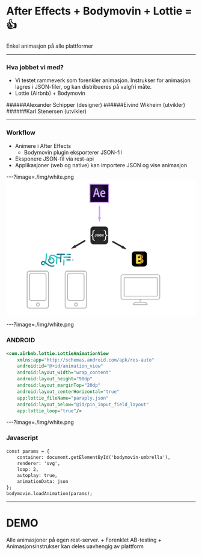 # After Effects + Bodymovin + Lottie = :+1:

Enkel animasjon på alle plattformer

---

### Hva jobbet vi med?

- Vi testet rammeverk som forenkler animasjon. Instrukser for animasjon lagres i JSON-filer, og kan distribueres på valgfri måte.
- Lottie (Airbnb) + Bodymovin

######Alexander Schipper (designer)
######Eivind Wikheim (utvikler)
######Karl Stenersen (utvikler)

---

### Workflow

- Animere i After Effects
    + Bodymovin plugin eksporterer JSON-fil
- Eksponere JSON-fil via rest-api
- Applikasjoner (web og native) kan importere JSON og vise animasjon


---?image=./img/white.png
![Workflow](./img/illustration.png)

---?image=./img/white.png
### ANDROID

```xml
<com.airbnb.lottie.LottieAnimationView
    xmlns:app="http://schemas.android.com/apk/res-auto"
    android:id="@+id/animation_view"
    android:layout_width="wrap_content"
    android:layout_height="90dp"
    android:layout_marginTop="20dp"
    android:layout_centerHorizontal="true"
    app:lottie_fileName="paraply.json"
    android:layout_below="@id/pin_input_field_layout"
    app:lottie_loop="true"/>
```

---?image=./img/white.png
### Javascript

```
const params = {
    container: document.getElementById('bodymovin-umbrella'),
    renderer: 'svg',
    loop: 2,
    autoplay: true,
    animationData: json
};
bodymovin.loadAnimation(params);
```


---

# DEMO

Alle animasjoner på egen rest-server.
    + Forenklet AB-testing
    + Animasjonsinstrukser kan deles uavhengig av plattform

